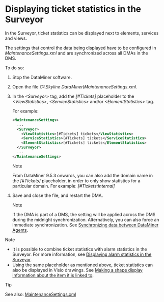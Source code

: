 # Displaying ticket statistics in the Surveyor

In the Surveyor, ticket statistics can be displayed next to elements, services and views.

The settings that control the data being displayed have to be configured in *MaintenanceSettings.xml* and are synchronized across all DMAs in the DMS.

To do so:

1. Stop the DataMiner software.

2. Open the file *C:\\Skyline DataMiner\\MaintenanceSettings.xml.*

3. In the *\<Surveyor>* tag, add the *\[#Tickets\]* placeholder to the *\<ViewStatistics>*, *\<ServiceStatistics>* and/or *\<ElementStatistics>* tag.

    For example:

    ```xml
    <MaintenanceSettings>                                       
      ...                                                          
      <Surveyor>                                                  
        <ViewStatistics>[#Tickets] tickets</ViewStatistics>      
        <ServiceStatistics>[#Tickets] tickets</ServiceStatistics>
        <ElementStatistics>[#Tickets] tickets</ElementStatistics>
      </Surveyor>                                                 
      ...                                                          
    </MaintenanceSettings>                                      
    ```

    > [!NOTE]
    > From DataMiner 9.5.3 onwards, you can also add the domain name in the *\[#Tickets\]* placeholder, in order to only show statistics for a particular domain. For example: *\[#Tickets:Internal\]*

4. Save and close the file, and restart the DMA.

    > [!NOTE]
    > If the DMA is part of a DMS, the setting will be applied across the DMS during the midnight synchronization. Alternatively, you can also force an immediate synchronization. See [Synchronizing data between DataMiner Agents](../../part_3/DataminerSystems/Synchronizing_data_between_DataMiner_Agents.md).

> [!NOTE]
> -  It is possible to combine ticket statistics with alarm statistics in the Surveyor. For more information, see [Displaying alarm statistics in the Surveyor](../../part_2/alarms/Displaying_alarm_statistics_in_the_Surveyor.md).
> -  Using the same placeholder as mentioned above, ticket statistics can also be displayed in Visio drawings. See [Making a shape display information about the item it is linked to](../../part_2/visio/Making_a_shape_display_information_about_the_item_it_is_linked_to.md).

> [!TIP]
> See also:
> [MaintenanceSettings.xml](../../part_7/SkylineDataminerFolder/MaintenanceSettings_xml.md#maintenancesettingsxml)
